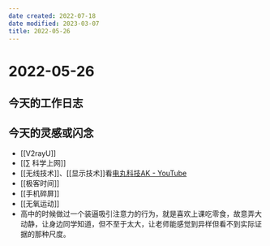 ```yaml
---
date created: 2022-07-18
date modified: 2023-03-07
title: 2022-05-26
---
```


# 2022-05-26

## 今天的工作日志

## 今天的灵感或闪念

- [[V2rayU]]
- [[∑ 科学上网]]
- [[无线技术]]、[[显示技术]]看[电丸科技AK - YouTube](https://www.youtube.com/c/AkilaZhang)
- [[极客时间]]
- [[手机碎屏]]
- [[无氧运动]]
- 高中的时候做过一个装逼吸引注意力的行为，就是喜欢上课吃零食，故意弄大动静，让身边同学知道，但不至于太大，让老师能感觉到异样但看不到实际证据的那种尺度。

